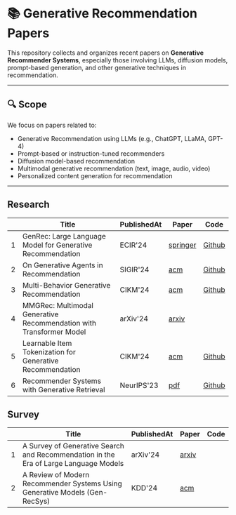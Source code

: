 # 📚 Generative Recommendation Papers

This repository collects and organizes recent papers on **Generative Recommender Systems**, especially those involving LLMs, diffusion models, prompt-based generation, and other generative techniques in recommendation.

---

## 🔍 Scope

We focus on papers related to:

- Generative Recommendation using LLMs (e.g., ChatGPT, LLaMA, GPT-4)
- Prompt-based or instruction-tuned recommenders
- Diffusion model-based recommendation
- Multimodal generative recommendation (text, image, audio, video)
- Personalized content generation for recommendation

---

## Research
|    | **Title**                                                               | PublishedAt | Paper                                           |  Code                                                  |
|----|-------------------------------------------------------------------------|-------------|-------------------------------------------------|----------------------------------------------------------|
| 1  | GenRec: Large Language Model  for Generative Recommendation             | ECIR'24 | [springer](https://link.springer.com/chapter/10.1007/978-3-031-56063-7_42)         |       [Github](https://github.com/rutgerswiselab/GenRec)  |
| 2  | On Generative Agents in Recommendation            | SIGIR'24 | [acm](https://dl.acm.org/doi/abs/10.1145/3626772.3657844)         |       [Github](https://github.com/LehengTHU/Agent4Rec)  |
| 3  | Multi-Behavior Generative Recommendation            | CIKM'24 | [acm](https://dl.acm.org/doi/abs/10.1145/3627673.3679730)         |       [Github](https://github.com/anananan116/MBGen)  |
| 4  | MMGRec: Multimodal Generative Recommendation with Transformer Model            | arXiv'24 | [arxiv](https://arxiv.org/pdf/2404.16555)         |        |
| 5  | Learnable Item Tokenization for Generative Recommendation            | CIKM'24 | [acm](https://dl.acm.org/doi/abs/10.1145/3627673.3679569?casa_token=Up2RPu6nS9wAAAAA:4Cs4xsZFbkOgKflct07iMwLsZMJ1TYSqdxWIFfFRSw9dw4py3Bq-GAkPe-Ij51m7hGTy1XXsjT3ilA)         |    [Github](https://github.com/HonghuiBao2000/LETTER)    |
| 6  | Recommender Systems with Generative Retrieval  | NeurIPS'23 | [pdf](https://proceedings.neurips.cc/paper_files/paper/2023/file/20dcab0f14046a5c6b02b61da9f13229-Paper-Conference.pdf)  |  [Github](https://github.com/EdoardoBotta/RQ-VAE-Recommender)     |




## Survey
|    | **Title**                                                               | PublishedAt | Paper                                           |  Code                                                  |
|----|-------------------------------------------------------------------------|-------------|-------------------------------------------------|----------------------------------------------------------|
| 1  | A Survey of Generative Search and Recommendation in the Era of Large Language Models   | arXiv'24 | [arxiv](https://arxiv.org/pdf/2404.16924)         |    |
| 2  | A Review of Modern Recommender Systems Using Generative Models (Gen-RecSys)   | KDD'24 | [acm](https://dl.acm.org/doi/abs/10.1145/3637528.3671474)         |    |
